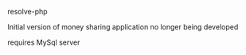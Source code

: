 resolve-php

Initial version of money sharing application no longer being developed

requires MySql server
